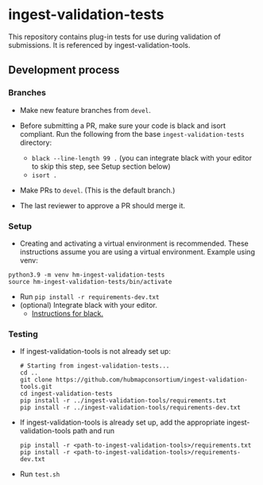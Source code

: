 # ingest-validation-tests

This repository contains plug-in tests for use during validation of submissions. It is referenced by ingest-validation-tools.

## Development process

### Branches

- Make new feature branches from `devel`.
- Before submitting a PR, make sure your code is black and isort compliant. Run the following from the base `ingest-validation-tests` directory:

  - `black --line-length 99 .` (you can integrate black with your editor to skip this step, see Setup section below)
  - `isort .`

- Make PRs to `devel`. (This is the default branch.)
- The last reviewer to approve a PR should merge it.

### Setup

- Creating and activating a virtual environment is recommended. These instructions assume you are using a virtual environment. Example using venv:

```
python3.9 -m venv hm-ingest-validation-tests
source hm-ingest-validation-tests/bin/activate
```

- Run `pip install -r requirements-dev.txt`
- (optional) Integrate black with your editor.
  - [Instructions for black.](https://black.readthedocs.io/en/stable/integrations/editors.html)

### Testing

- If ingest-validation-tools is not already set up:

  ```
  # Starting from ingest-validation-tests...
  cd ..
  git clone https://github.com/hubmapconsortium/ingest-validation-tools.git
  cd ingest-validation-tests
  pip install -r ../ingest-validation-tools/requirements.txt
  pip install -r ../ingest-validation-tools/requirements-dev.txt
  ```

- If ingest-validation-tools is already set up, add the appropriate ingest-validation-tools path and run

  ```
  pip install -r <path-to-ingest-validation-tools>/requirements.txt
  pip install -r <path-to-ingest-validation-tools>/requirements-dev.txt
  ```

- Run `test.sh`
